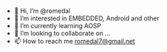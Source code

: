 - 👋 Hi, I’m @romedal
- 👀 I’m interested in EMBEDDED, Android and other 
- 🌱 I’m currently learning AOSP
- 💞️ I’m looking to collaborate on ...
- 📫 How to reach me romedal7@gmail.net

<!---
romedal/romedal is a ✨ special ✨ repository because its `README.md` (this file) appears on your GitHub profile.
You can click the Preview link to take a look at your changes.
--->
